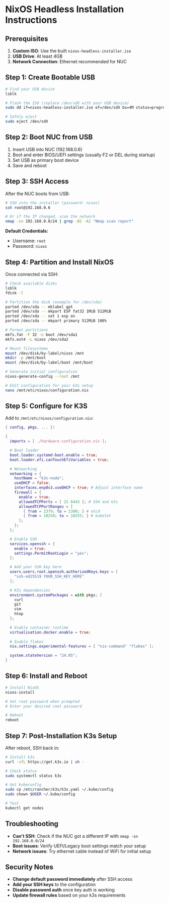 # NixOS Headless Installation Instructions

## Prerequisites

1. **Custom ISO**: Use the built `nixos-headless-installer.iso` 
2. **USB Drive**: At least 4GB
3. **Network Connection**: Ethernet recommended for NUC

## Step 1: Create Bootable USB

```bash
# Find your USB device
lsblk

# Flash the ISO (replace /dev/sdX with your USB device)
sudo dd if=nixos-headless-installer.iso of=/dev/sdX bs=4M status=progress oflag=sync

# Safely eject
sudo eject /dev/sdX
```

## Step 2: Boot NUC from USB

1. Insert USB into NUC (192.168.0.6)
2. Boot and enter BIOS/UEFI settings (usually F2 or DEL during startup)
3. Set USB as primary boot device
4. Save and reboot

## Step 3: SSH Access

After the NUC boots from USB:

```bash
# SSH into the installer (password: nixos)
ssh root@192.168.0.6

# Or if the IP changed, scan the network
nmap -sn 192.168.0.0/24 | grep -B2 -A2 "Nmap scan report"
```

**Default Credentials:**
- Username: `root`
- Password: `nixos`

## Step 4: Partition and Install NixOS

Once connected via SSH:

```bash
# Check available disks
lsblk
fdisk -l

# Partition the disk (example for /dev/sda)
parted /dev/sda -- mklabel gpt
parted /dev/sda -- mkpart ESP fat32 1MiB 512MiB
parted /dev/sda -- set 1 esp on
parted /dev/sda -- mkpart primary 512MiB 100%

# Format partitions
mkfs.fat -F 32 -n boot /dev/sda1
mkfs.ext4 -L nixos /dev/sda2

# Mount filesystems
mount /dev/disk/by-label/nixos /mnt
mkdir -p /mnt/boot
mount /dev/disk/by-label/boot /mnt/boot

# Generate initial configuration
nixos-generate-config --root /mnt

# Edit configuration for your k3s setup
nano /mnt/etc/nixos/configuration.nix
```

## Step 5: Configure for K3S

Add to `/mnt/etc/nixos/configuration.nix`:

```nix
{ config, pkgs, ... }:

{
  imports = [ ./hardware-configuration.nix ];

  # Boot loader
  boot.loader.systemd-boot.enable = true;
  boot.loader.efi.canTouchEfiVariables = true;

  # Networking
  networking = {
    hostName = "k3s-node";
    useDHCP = false;
    interfaces.enp0s3.useDHCP = true; # Adjust interface name
    firewall = {
      enable = true;
      allowedTCPPorts = [ 22 6443 ]; # SSH and k3s
      allowedTCPPortRanges = [
        { from = 2379; to = 2380; } # etcd
        { from = 10250; to = 10255; } # kubelet
      ];
    };
  };

  # Enable SSH
  services.openssh = {
    enable = true;
    settings.PermitRootLogin = "yes";
  };

  # Add your SSH key here
  users.users.root.openssh.authorizedKeys.keys = [
    "ssh-ed25519 YOUR_SSH_KEY_HERE"
  ];

  # K3s dependencies
  environment.systemPackages = with pkgs; [
    curl
    git
    vim
    htop
  ];

  # Enable container runtime
  virtualisation.docker.enable = true;
  
  # Enable flakes
  nix.settings.experimental-features = [ "nix-command" "flakes" ];

  system.stateVersion = "24.05";
}
```

## Step 6: Install and Reboot

```bash
# Install NixOS
nixos-install

# Set root password when prompted
# Enter your desired root password

# Reboot
reboot
```

## Step 7: Post-Installation K3s Setup

After reboot, SSH back in:

```bash
# Install k3s
curl -sfL https://get.k3s.io | sh -

# Check status
sudo systemctl status k3s

# Get kubeconfig
sudo cp /etc/rancher/k3s/k3s.yaml ~/.kube/config
sudo chown $USER ~/.kube/config

# Test
kubectl get nodes
```

## Troubleshooting

- **Can't SSH**: Check if the NUC got a different IP with `nmap -sn 192.168.0.0/24`
- **Boot issues**: Verify UEFI/Legacy boot settings match your setup
- **Network issues**: Try ethernet cable instead of WiFi for initial setup

## Security Notes

- **Change default password immediately** after SSH access
- **Add your SSH keys** to the configuration
- **Disable password auth** once key auth is working
- **Update firewall rules** based on your k3s requirements